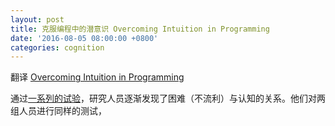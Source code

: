 ```yaml
---
layout: post
title: 克服编程中的潜意识 Overcoming Intuition in Programming
date: '2016-08-05 08:00:00 +0800'
categories: cognition
---
```


翻译 [Overcoming Intuition in Programming](http://amasad.me/2016/01/03/overcoming-intuition-in-programming/)


通过[一系列的试验](http://faculty.chicagobooth.edu/nicholas.epley/alteretal.pdf)，研究人员逐渐发现了困难（不流利）与认知的关系。他们对两组人员进行同样的测试，
